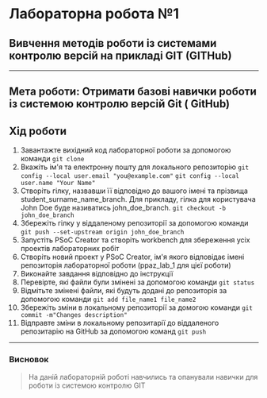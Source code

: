 # Лабораторна робота №1
## Вивчення методів роботи із системами контролю версій на прикладі GIT (GITHub)
----
## Мета роботи: Отримати базові навички роботи із системою контролю версій Git ( GitHub)
>
## Хід роботи
>
1. Завантажте вихідний код лабораторної роботи за допомогою команди `git clone`
2. Вкажіть ім'я та електронну пошту для локального репозиторію `git config --local user.email "you@example.com"` `git config --local user.name "Your Name"`
3. Створіть гілку, назвавши її відповідно до вашого імені та прізвища student_surname_name_branch. Для прикладу, гілка для користувача John Doe буде називатись john_doe_branch. `git checkout -b john_doe_branch`
4. Збережіть гілку у віддаленому репозиторії за допомогою команди `git push --set-upstream origin john_doe_branch`
5. Запустіть PSoC Creator та створіть workbench для збереження усіх проектів лабораторних робіт
6. Створіть новий проект у PSoC Creator, ім'я якого відповідає імені репозиторія лабораторної роботи (ppaz_lab_1 для цієї роботи)
7. Виконайте завдання відповідно до інструкції
8. Перевірте, які файли були змінені за допомогою команди `git status`
9. Відмітьте змінені файли, які будуть додані до репозиторія за допомогою команди `git add file_name1 file_name2`
10. Збережіть зміни в локальному репозиторії за домогою команди `git commit -m"Changes description"`
11. Відправте зміни в локальному репозитарії до віддаленого репозитарію на GitHub за допомогою команд `git push`
----
### Висновок
> На даній лабораторній роботі навчились та опанували навички для роботи із системою контролю GIT
